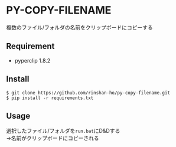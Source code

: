 # PY-COPY-FILENAME
複数のファイル/フォルダの名前をクリップボードにコピーする

## Requirement
- pyperclip 1.8.2

## Install
```
$ git clone https://github.com/rinshan-ho/py-copy-filename.git
$ pip install -r requirements.txt
```

## Usage
選択したファイル/フォルダを`run.bat`にD&Dする  
→名前がクリップボードにコピーされる
